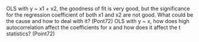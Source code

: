 OLS with y ~ x1 + x2, the goodness of fit is very good, but the significance for the regression coefficient of both x1 and x2 are not good. What could be the cause and how to deal with it? (Pont72)
OLS with y ~ x, how does high autocorrelation affect the coefficients for x and how does it affect the t statistics? (Point72)
